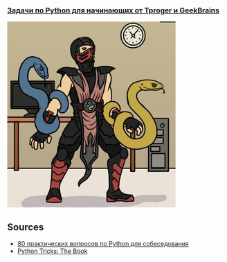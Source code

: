 ### [Задачи по Python для начинающих от Tproger и GeekBrains](https://tproger.ru/problems/python-3-exercises-for-beginners-geekbrains/)

![](https://raw.githubusercontent.com/tonypithony/PYTODO/main/therealpythonista.png)

## Sources
* [80 практических вопросов по Python для собеседования](https://nuancesprog.ru/p/11460/)
* [Python Tricks: The Book](https://realpython.com/courses/python-tricks-book/)
